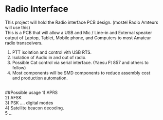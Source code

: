 # Radio Interface
This project will hold the Radio interface PCB design. (mostel Radio Amteurs will use this)<br>
This is a PCB that will allow a USB and Mic / Line-in and External speaker output of Laptop, Tablet, Mobile phone, and Computers to most Amateur radio transceivers.<br>
1) PTT isolation and control vith USB RTS.<br>
2) Isolation of Audio in and out of radio. <br>
3) Possible Cat control via serial interface. (Yaesu Ft 857 and others to follow)<br>
4) Most components will be SMD components to reduce assembly cost and production automation.
<br>
##Possible usage
1) APRS<br>
2) AFSK<br>
3) PSK .... digital modes<br>
4) Satellite beacon decoding.<br>
5 ... <br>

